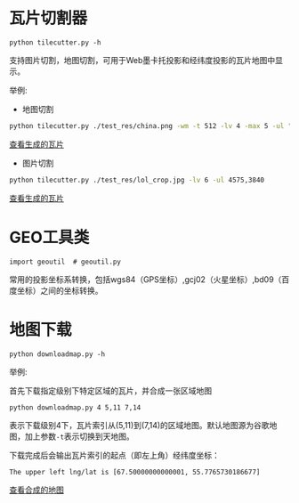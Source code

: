 # 瓦片切割器 

`python tilecutter.py -h`

支持图片切割，地图切割，可用于Web墨卡托投影和经纬度投影的瓦片地图中显示。

举例:

* 地图切割

```bash
python tilecutter.py ./test_res/china.png -wm -t 512 -lv 4 -max 5 -ul "67.5000000,55.77657301866757"
```

[查看生成的瓦片]()

* 图片切割

```bash
python tilecutter.py ./test_res/lol_crop.jpg -lv 6 -ul 4575,3840
```

[查看生成的瓦片]()

# GEO工具类

`import geoutil  # geoutil.py`

常用的投影坐标系转换，包括wgs84（GPS坐标）,gcj02（火星坐标）,bd09（百度坐标）之间的坐标转换。

# 地图下载

`python downloadmap.py -h`

举例:

首先下载指定级别下特定区域的瓦片，并合成一张区域地图

```bash
python downloadmap.py 4 5,11 7,14
```
表示下载级别4下，瓦片索引从(5,11)到(7,14)的区域地图。默认地图源为谷歌地图，加上参数`-t`表示切换到天地图。

下载完成后会输出瓦片索引的起点（即左上角）经纬度坐标：
```
The upper left lng/lat is [67.50000000000001, 55.7765730186677]

```

[查看合成的地图]()

